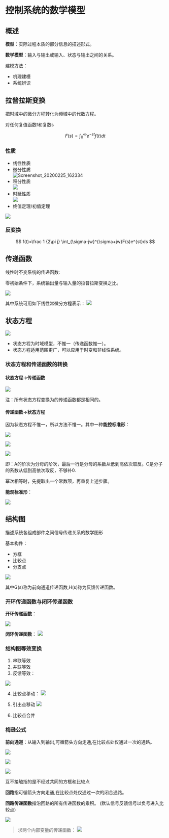 # 控制系统的数学模型

## 概述

**模型**：实际过程本质的部分信息的描述形式。

**数学模型**：输入与输出或输入、状态与输出之间的关系。

建模方法：
- 机理建模
- 系统辨识

## 拉普拉斯变换

把时域中的微分方程转化为频域中的代数方程。

对任何复值函数f和复数s

$$
F(s)=\int^{\infty}_{0}e^{-st}f(t)dt
$$

### 性质

- 线性性质
- 微分性质  
![Screenshot_20200225_162334](_v_images/20200225162344500_561734700.png)
- 积分性质  
![](_v_images/20200225162529004_1367176678.png)
- 时延性质  
![](_v_images/20200225162644652_665467781.png)
- 终值定理/初值定理

![](_v_images/20200225162837113_734864825.png)

### 反变换

$$
f(t)=\frac 1 {2\pi j} \int_{\sigma-jw}^{\sigma+jw}F(s)e^{st}ds
$$

## 传递函数

线性时不变系统的传递函数:

零初始条件下，系统输出量与输入量的拉普拉斯变换之比。

![](_v_images/20200225164457311_525086429.png)

其中系统可用如下线性常微分方程表示：
![](_v_images/20200225164544241_1845012365.png)

## 状态方程

![](_v_images/20200225165548332_150062531.png)

- 状态方程为时域模型，不惟一（传递函数惟一）。
- 状态方程适用范围更广，可以应用于时变和非线性系统。

### 状态方程和传递函数的转换

#### 状态方程->传递函数

![](_v_images/20200229131314045_2125708007.png)

注：所有状态方程变换为的传递函数都是相同的。

#### 传递函数->状态方程

因为状态方程不惟一，所以方法不惟一。其中一种**能控标准形**：

![](_v_images/20200229132133127_1135068590.png)

![](_v_images/20200229132147747_2145621979.png)

![](_v_images/20200229132212474_329737146.png)

即：A的阶次为分母的阶次，最后一行是分母的系数从低到高依次取反。C是分子的系数从低到高依次取反，不够补0.

幂次相等时，先提取出一个常数项，再重复上述步骤。

**能观标准形**：

![](_v_images/20200229132904338_1740466649.png)

## 结构图

描述系统各组成部件之间信号传递关系的数学图形

基本构件：
- 方框
- 比较点
- 分支点

![](_v_images/20200229133051468_210375945.png)

其中G(s)称为前向通道传递函数,H(s)称为反馈传递函数。

### 开环传递函数与闭环传递函数

**开环传递函数**：

![](_v_images/20200229133147337_1754558079.png)

**闭环传递函数**：
![](_v_images/20200229133214829_1812961023.png)

### 结构图等效变换

1. 串联等效
2. 并联等效
3. 反馈等效：

![](_v_images/20200303160300140_893077240.png)

4. 比较点移动：
![](_v_images/20200303160351776_1144722162.png)

5. 引出点移动
![](_v_images/20200303160435361_2129244592.png)

6. 比较点合并

### 梅逊公式

**前向通道**：从输入到输出,可循箭头方向走通,在比较点处仅通过一次的通路。

![](_v_images/20200303162405070_50871365.png)

![](_v_images/20200303162421370_1626122558.png)

![](_v_images/20200303162446983_1533762651.png)

互不接触指的是不经过共同的方框和比较点

**回路**指可循箭头方向走通,在比较点处仅通过一次的闭合通路。

**回路传递函数**指沿回路的所有传递函数的乘积。 (默认信号反馈信号以负号进入比较点)

![](_v_images/20200303162730293_1758196096.png)

> 求两个内部变量的传递函数：
> ![](_v_images/20200303163928595_1330020576.png)